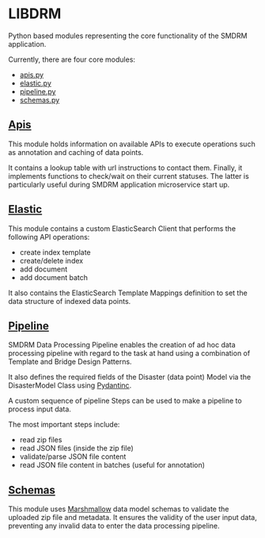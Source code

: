 # LIBDRM

Python based modules representing the core functionality of the SMDRM application.

Currently, there are four core modules:
* [apis.py](src/libdrm/apis.py)
* [elastic.py](src/libdrm/elastic.py)
* [pipeline.py](src/libdrm/pipeline.py)
* [schemas.py](src/libdrm/schemas.py)

## [Apis](src/libdrm/apis.py)

This module holds information on available APIs to execute operations such as annotation and caching of data points.

It contains a lookup table with url instructions to contact them. Finally, it implements functions to check/wait on
their current statuses. The latter is particularly useful during SMDRM application microservice start up.

## [Elastic](src/libdrm/elastic.py)

This module contains a custom ElasticSearch Client that performs the following API operations:
* create index template
* create/delete index
* add document
* add document batch

It also contains the ElasticSearch Template Mappings definition to set the data structure of indexed data points.

## [Pipeline](src/libdrm/pipeline.py)

SMDRM Data Processing Pipeline enables the creation of ad hoc data processing pipeline 
with regard to the task at hand using a combination of Template and Bridge Design Patterns.

It also defines the required fields of the Disaster (data point) Model via
the DisasterModel Class using [Pydantinc](https://pydantic-docs.helpmanual.io/).

A custom sequence of pipeline Steps can be used to make a pipeline to process input data.

The most important steps include:
* read zip files
* read JSON files (inside the zip file)
* validate/parse JSON file content
* read JSON file content in batches (useful for annotation)

## [Schemas](src/libdrm/schemas.py)

This module uses [Marshmallow](https://marshmallow.readthedocs.io/en/stable/) data model schemas to validate
the uploaded zip file and metadata.
It ensures the validity of the user input data, preventing any invalid data to enter the data processing pipeline.
